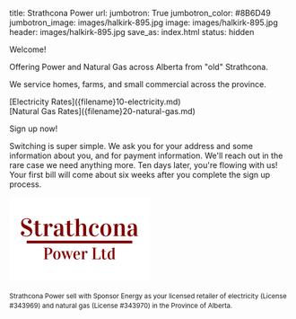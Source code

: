 title: Strathcona Power
url:
jumbotron: True
jumbotron_color: #8B6D49
jumbotron_image: images/halkirk-895.jpg
image: images/halkirk-895.jpg
header: images/halkirk-895.jpg
save_as: index.html
status: hidden

Welcome!

<!-- Clear Description of who you are -->

Offering Power and Natural Gas across Alberta from "old" Strathcona.

We service homes, farms, and small commercial across the province.

<div class="row" markdown=1>
  <div class="col-sm-6" markdown=1>
[Electricity Rates]({filename}10-electricity.md)
  </div>
  <div class="col-sm-6" markdown=1>
[Natural Gas Rates]({filename}20-natural-gas.md)
  </div>
</div>

<!-- obvious Call to Action -->

Sign up now!

Switching is super simple. We ask you for your address and some information
about you, and for payment information. We'll reach out in the rare case we
need anything more. Ten days later, you're flowing with us! Your first bill
will come about six weeks after you complete the sign up process.

<!-- easy to find Contact Information -- in footer -->

<!-- Customer Testimonials -->

<!-- fresh quality content -- blog's Recent Articles -->

<!-- Site Map -- in footer? -->

<img src="../images/strathcona-power-250x150-red.png" alt="Strathcona Power"
class="center-block img-responsive" />

<small markdown=1>
  Strathcona Power sell with Sponsor Energy as your licensed
  retailer of electricity (License #343969) and natural gas (License #343970)
  in the Province of Alberta.
</small>
